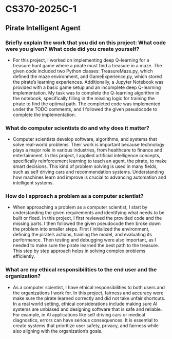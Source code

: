 # CS370-2025C-1

## Pirate Intelligent Agent

### Briefly explain the work that you did on this project: What code were you given? What code did you create yourself?
- For this project, I worked on implementing deep Q-learning for a treasure hunt game where a pirate must find a treasure in a maze. The given code included two Python classes: TreasureMaze.py, which defined the maze environment, and GameExperience.py, which stored the pirate’s learning experiences. Additionally, a Jupyter Notebook was provided with a basic game setup and an incomplete deep Q-learning implementation. My task was to complete the Q-learning algorithm in the notebook, specifically filling in the missing logic for training the pirate to find the optimal path. The completed code was implemented under the TODO comments, and I followed the given pseudocode to complete the implementation.

### What do computer scientists do and why does it matter?
- Computer scientists develop software, algorithms, and systems that solve real-world problems. Their work is important because technology plays a major role in various industries, from healthcare to finance and entertainment. In this project, I applied artificial intelligence concepts, specifically reinforcement learning to teach an agent, the pirate, to make smart decisions. This kind of problem solving is used in many fields, such as self driving cars and recommendation systems. Understanding how machines learn and improve is crucial to advancing automation and intelligent systems.

### How do I approach a problem as a computer scientist?
- When approaching a problem as a computer scientist, I start by understanding the given requirements and identifying what needs to be built or fixed. In this project, I first reviewed the provided code and the missing parts. I then followed the given pseudocode then broke down the problem into smaller steps. First I initialized the environment, defining the pirate’s actions, training the model, and evaluating its performance. Then testing and debugging were also important, as I needed to make sure the pirate learned the best path to the treasure. This step by step approach helps in solving complex problems efficiently.

### What are my ethical responsibilities to the end user and the organization?
- As a computer scientist, I have ethical responsibilities to both users and the organizations I work for. In this project, fairness and accuracy were make sure the pirate learned correctly and did not take unfair shortcuts. In a real world setting, ethical considerations include making sure AI systems are unbiased and designing software that is safe and reliable. For example, in AI applications like self driving cars or medical diagnostics, errors can have serious consequences. It is essential to create systems that prioritize user safety, privacy, and fairness while also aligning with the organization’s goals.
